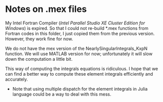 # Notes on .mex files

My Intel Fortran Compiler (*Intel Parallel Studio XE Cluster Edition for Windows*) is expired. So that I could not re-build *.mex functions from Fortran codes in this folder, I just copied them from the previous version. However, they work fine for now.

We do not have the mex version of the NearlySingularIntegrals_KxpN function. We will use MATLAB version for now; unfortunately it will slow down the computation a little bit.

This way of computing the integrals equations is ridiculous. I hope that we can find a better way to compute these element integrals efficiently and accurately.

- Note that using multiple dispatch for the element integrals in Julia language could be a way to deal with this mess.
